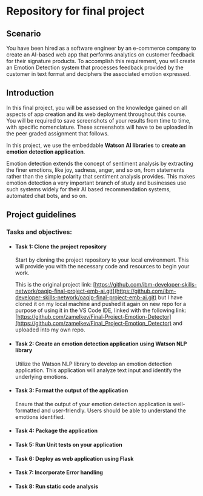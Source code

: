 # Repository for final project

## Scenario
You have been hired as a software engineer by an e-commerce company to create an AI-based web app that performs analytics on customer feedback for their signature products. To accomplish this requirement, you will create an Emotion Detection system that processes feedback provided by the customer in text format and deciphers the associated emotion expressed.

## Introduction
In this final project, you will be assessed on the knowledge gained on all aspects of app creation and its web deployment throughout this course. You will be required to save screenshots of your results from time to time, with specific nomenclature. These screenshots will have to be uploaded in the peer graded assignment that follows.

In this project, we use the embeddable **Watson AI libraries** to **create an emotion detection application**.

Emotion detection extends the concept of sentiment analysis by extracting the finer emotions, like joy, sadness, anger, and so on, from statements rather than the simple polarity that sentiment analysis provides. This makes emotion detection a very important branch of study and businesses use such systems widely for their AI based recommendation systems, automated chat bots, and so on.

## Project guidelines
### Tasks and objectives:

- #### Task 1: Clone the project repository
    
    Start by cloning the project repository to your local environment. This will provide you with the necessary code and resources to begin your work.

    This is the original project link: [https://github.com/ibm-developer-skills-network/oaqjp-final-project-emb-ai.git](https://github.com/ibm-developer-skills-network/oaqjp-final-project-emb-ai.git) but I have cloned it on my local machine and pushed it again on new repo for a purpose of using it in the VS Code IDE, linked with the following link: [https://github.com/zamelkev/Final-Project-Emotion-Detector](https://github.com/zamelkev/Final_Project-Emotion_Detector) and uploaded into my own repo.

- #### Task 2: Create an emotion detection application using Watson NLP library
    Utilize the Watson NLP library to develop an emotion detection application. This application will analyze text input and identify the underlying emotions.

- #### Task 3: Format the output of the application
    Ensure that the output of your emotion detection application is well-formatted and user-friendly. Users should be able to understand the emotions identified.

- #### Task 4: Package the application
- #### Task 5: Run Unit tests on your application
- #### Task 6: Deploy as web application using Flask
- #### Task 7: Incorporate Error handling
- #### Task 8: Run static code analysis
